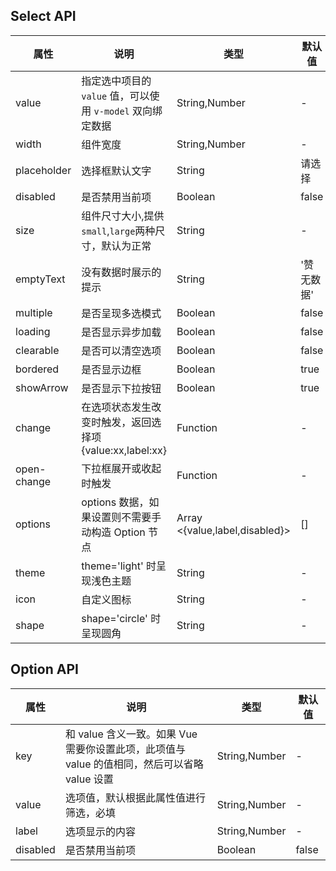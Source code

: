 ## Select API
| 属性        | 说明                                                       | 类型                           | 默认值     |
| ----------- | ---------------------------------------------------------- | ------------------------------ | ---------- |
| value       | 指定选中项目的 `value` 值，可以使用 `v-model` 双向绑定数据 | String,Number                  | -          |
| width       | 组件宽度                                                   | String,Number                  | -          |
| placeholder | 选择框默认文字                                             | String                         | 请选择     |
| disabled    | 是否禁用当前项                                             | Boolean                        | false      |
| size        | 组件尺寸大小,提供`small`,`large`两种尺寸，默认为正常       | String                         | -          |
| emptyText   | 没有数据时展示的提示                                       | String                         | '赞无数据' |
| multiple    | 是否呈现多选模式                                           | Boolean                        | false      |
| loading     | 是否显示异步加载                                           | Boolean                        | false      |
| clearable   | 是否可以清空选项                                           | Boolean                        | false      |
| bordered    | 是否显示边框                                               | Boolean                        | true       |
| showArrow   | 是否显示下拉按钮                                           | Boolean                        | true       |
| change      | 在选项状态发生改变时触发，返回选择项{value:xx,label:xx}    | Function                       | -          |
| open-change | 下拉框展开或收起时触发                                     | Function                       | -          |
| options     | options 数据，如果设置则不需要手动构造 Option 节点         | Array <{value,label,disabled}> | []         |
| theme       | theme='light' 时呈现浅色主题                               | String                         | -          |
| icon        | 自定义图标                                                 | String                         | -          |
| shape       | shape='circle' 时呈现圆角                                  | String                         | -          |

## Option API
| 属性     | 说明                                                                                         | 类型          | 默认值 |
| -------- | -------------------------------------------------------------------------------------------- | ------------- | ------ |
| key      | 和 value 含义一致。如果 Vue 需要你设置此项，此项值与 value 的值相同，然后可以省略 value 设置 | String,Number | -      |
| value    | 选项值，默认根据此属性值进行筛选，必填                                                       | String,Number | -      |
| label    | 选项显示的内容                                                                               | String,Number | -      |
| disabled | 是否禁用当前项                                                                               | Boolean       | false  |